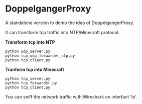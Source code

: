 # DoppelgangerProxy
A standalone version to demo the idea of DoppelgangerProxy.

It can transform tcp traffic into NTP/Minecraft protocol.

**Transform tcp into NTP**
```
python udp_server.py
python tcp_udp_forwarder_ntp.py
python tcp_client.py
```

**Tranform tcp into Minecraft**
```
python tcp_server.py
python tcp_forwarder.py
python tcp_client.py
```

You can sniff the network traffic with Wireshark on interfact 'lo'.
